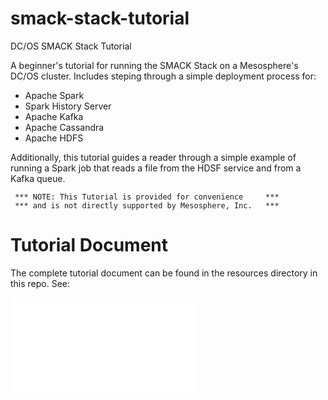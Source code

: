 # smack-stack-tutorial

DC/OS SMACK Stack Tutorial

A beginner's tutorial for running the SMACK Stack on a Mesosphere's DC/OS cluster. Includes steping through a simple deployment process for:

- Apache Spark
- Spark History Server
- Apache Kafka
- Apache Cassandra
- Apache HDFS

Additionally, this tutorial guides a reader through a simple example of running a Spark job that reads a file from the HDSF service and from a Kafka queue. 

     *** NOTE: This Tutorial is provided for convenience     ***
     *** and is not directly supported by Mesosphere, Inc.   ***

# Tutorial Document

The complete tutorial document can be found in the resources directory in this repo. See:

![Mesosphere-SMACK-Stack-Tutorial.pdf](/resources/Mesosphere-SMACK-Stack-Tutorial.pdf?raw=true "DC/OS SMACK Stack Tutorial")

